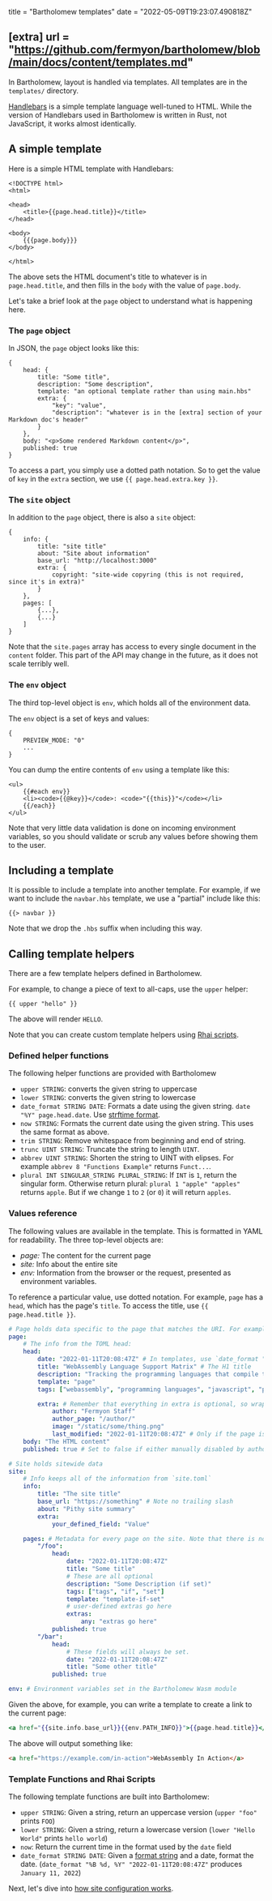 title = "Bartholomew templates"
date = "2022-05-09T19:23:07.490818Z"

[extra]
url = "https://github.com/fermyon/bartholomew/blob/main/docs/content/templates.md"
---

In Bartholomew, layout is handled via templates. All templates are in the
`templates/` directory.

[Handlebars](https://handlebarsjs.com) is a simple template language well-tuned to HTML.
While the version of Handlebars used in Bartholomew is written in Rust, not JavaScript,
it works almost identically.

## A simple template

Here is a simple HTML template with Handlebars:

```
<!DOCTYPE html>
<html>

<head>
    <title>{{page.head.title}}</title>
</head>

<body>
    {{{page.body}}}
</body>

</html>
```

The above sets the HTML document's title to whatever is in `page.head.title`, and
then fills in the `body` with the value of `page.body`.

Let's take a brief look at the `page` object to understand what is happening here.

### The `page` object

In JSON, the `page` object looks like this:

```
{
    head: {
        title: "Some title",
        description: "Some description",
        template: "an optional template rather than using main.hbs"
        extra: {
            "key": "value",
            "description": "whatever is in the [extra] section of your Markdown doc's header"
        }
    },
    body: "<p>Some rendered Markdown content</p>",
    published: true
}
```

To access a part, you simply use a dotted path notation. So to get the value of `key` in
the `extra` section, we use `{{ page.head.extra.key }}`.

### The `site` object

In addition to the `page` object, there is also a `site` object:

```
{
    info: {
        title: "site title"
        about: "Site about information"
        base_url: "http://localhost:3000"
        extra: {
            copyright: "site-wide copyring (this is not required, since it's in extra)"
        }
    },
    pages: [
        {...},
        {...}
    ]
}
```

Note that the `site.pages` array has access to every single document in the `content` folder.
This part of the API may change in the future, as it does not scale terribly well.

### The `env` object

The third top-level object is `env`, which holds all of the environment data.

The `env` object is a set of keys and values:

```
{
    PREVIEW_MODE: "0"
    ...
}
```

You can dump the entire contents of `env` using a template like this:

```
<ul>
    {{#each env}}
    <li><code>{{@key}}</code>: <code>"{{this}}"</code></li>
    {{/each}}
</ul>
```

Note that very little data validation is done on incoming environment variables, so you should validate or scrub any values before showing them to the user.

## Including a template

It is possible to include a template into another template.
For example, if we want to include the `navbar.hbs` template, we use a "partial" include
like this:

```
{{> navbar }}
```

Note that we drop the `.hbs` suffix when including this way.

## Calling template helpers

There are a few template helpers defined in Bartholomew.

For example, to change a piece of text to all-caps, use the `upper` helper:

```
{{ upper "hello" }}
```

The above will render `HELLO`.

Note that you can create custom template helpers using [Rhai scripts](./scripting.md).

### Defined helper functions

The following helper functions are provided with Bartholomew

- `upper STRING`: converts the given string to uppercase
- `lower STRING`: converts the given string to lowercase
- `date_format STRING DATE`: Formats a date using the given string. `date "%Y" page.head.date`. Use [strftime format](https://docs.rs/chrono/latest/chrono/format/strftime/index.html#specifiers).
- `now STRING`: Formats the current date using the given string. This uses the same format as above. 
- `trim STRING`: Remove whitespace from beginning and end of string.
- `trunc UINT STRING`: Truncate the string to length `UINT`.
- `abbrev UINT STRING`: Shorten the string to UINT with elipses. For example `abbrev 8 "Functions Example"` returns `Funct...`.
- `plural INT SINGULAR_STRING PLURAL_STRING`: If `INT` is `1`, return the singular form. Otherwise return plural: `plural 1 "apple" "apples"` returns `apple`. But if we change `1` to `2` (or `0`) it will return `apples`.

### Values reference

The following values are available in the template. This is formatted in YAML for readability. The three top-level objects are:

- *page:* The content for the current page
- *site:* Info about the entire site
- *env:* Information from the browser or the request, presented as environment variables.

To reference a particular value, use dotted notation. For example, `page` has a `head`, which has the page's `title`.
To access the title, use `{{ page.head.title }}`.


```yaml
# Page holds data specific to the page that matches the URI. For example, the URI /foo loads page data from /content/foo.md
page:
    # The info from the TOML head:
    head:
        date: "2022-01-11T20:08:47Z" # In templates, use `date_format "%B %m, %Y" page.head.date` to format
        title: "WebAssembly Language Support Matrix" # The H1 title
        description: "Tracking the programming languages that compile to WebAssembly (Wasm)."
        template: "page"
        tags: ["webassembly", "programming languages", "javascript", "python", "rust", "dotnet", "ruby"]

        extra: # Remember that everything in extra is optional, so wrap in #if
            author: "Fermyon Staff"
            author_page: "/author/"
            image: "/static/some/thing.png"
            last_modified: "2022-01-11T20:08:47Z" # Only if the page is modified
    body: "The HTML content"
    published: true # Set to false if either manually disabled by author or if `date` is in the future

# Site holds sitewide data
site:
    # Info keeps all of the information from `site.toml`
    info:
        title: "The site title"
        base_url: "https://something" # Note no trailing slash
        about: "Pithy site summary"
        extra:
            your_defined_field: "Value"

    pages: # Metadata for every page on the site. Note that there is no guarantee that `body` will be set.
        "/foo":
            head:
                date: "2022-01-11T20:08:47Z"
                title: "Some title"
                # These are all optional
                description: "Some Description (if set)"
                tags: ["tags", "if", "set"]
                template: "template-if-set"
                # user-defined extras go here
                extras:
                    any: "extras go here"
            published: true
        "/bar":
            head:
                # These fields will always be set.
                date: "2022-01-11T20:08:47Z"
                title: "Some other title"
            published: true

env: # Environment variables set in the Bartholomew Wasm module
```

Given the above, for example, you can write a template to create a link to the current page:

```handlebars
<a href="{{site.info.base_url}}{{env.PATH_INFO}}">{{page.head.title}}</a>
```

The above will output something like:

```html
<a href="https://example.com/in-action">WebAssembly In Action</a>
```

### Template Functions and Rhai Scripts

The following template functions are built into Bartholomew:
- `upper STRING`: Given a string, return an uppercase version (`upper "foo"` prints `FOO`)
- `lower STRING`: Given a string, return a lowercase version (`lower "Hello World"` prints `hello world`)
- `now`: Return the current time in the format used by the `date` field
- `date_format STRING DATE`: Given a [format string](https://docs.rs/chrono/latest/chrono/format/strftime/index.html#specifiers) and a date, format the date. (`date_format "%B %d, %Y" "2022-01-11T20:08:47Z"` produces `January 11, 2022`)

Next, let's dive into [how site configuration works](./configuration.md).
